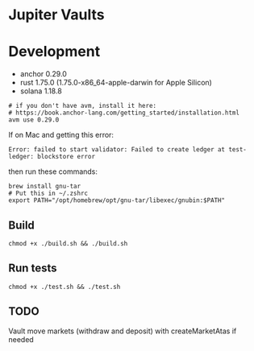# Jupiter Vaults

# Development

* anchor 0.29.0
* rust 1.75.0 (1.75.0-x86_64-apple-darwin for Apple Silicon)
* solana 1.18.8

```shell
# if you don't have avm, install it here: 
# https://book.anchor-lang.com/getting_started/installation.html
avm use 0.29.0
```

If on Mac and getting this error: 
```shell
Error: failed to start validator: Failed to create ledger at test-ledger: blockstore error
```
then run these commands:
```shell
brew install gnu-tar
# Put this in ~/.zshrc 
export PATH="/opt/homebrew/opt/gnu-tar/libexec/gnubin:$PATH"
```

## Build
```shell
chmod +x ./build.sh && ./build.sh
```

## Run tests
```shell
chmod +x ./test.sh && ./test.sh
```

## TODO
Vault move markets (withdraw and deposit) with createMarketAtas if needed